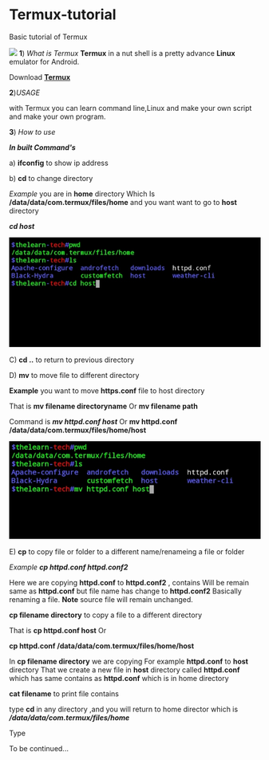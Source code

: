 # Termux-tutorial
Basic tutorial of Termux


![](https://i.ibb.co/99VXPwT/Termux.jpg)
**1**) *What is Termux*
**Termux** in a nut shell is a pretty advance **Linux** emulator
 for Android.

Download [**Termux**](https://play.google.com/store/apps/details?id=com.termux)

**2**)*USAGE*

with Termux you can learn command line,Linux and make your 
own script and make your own program.

**3**) *How to use*


***In built Command's***

a) **ifconfig**  to show ip address

b) **cd**  to change directory


*Example* you are in **home** directory
Which Is **/data/data/com.termux/files/home** and
 you want want to go to **host** directory 


***cd host***


![](https://raw.githubusercontent.com/thelearn-tech/Termux-tutorial/main/IMG_20210114_122340.jpg)


C) **cd ..**  to return to previous directory


D) **mv**  to move file to different directory



**Example** you want to move **https.conf** file to host 
directory 

That is **mv filename directoryname**
Or **mv filename path** 

Command is ***mv httpd.conf host***
Or **mv httpd.conf /data/data/com.termux/files/home/host**

![](https://raw.githubusercontent.com/thelearn-tech/Termux-tutorial/main/IMG_20210114_123702.jpg)




E) **cp**  to copy file or folder to a different name/renameing a file or folder

*Example* ***cp httpd.conf httpd.conf2***

Here we are copying **httpd.conf** to **httpd.conf2** , contains 
Will be remain same as **httpd.conf** but file name has change to **httpd.conf2**
Basically renaming a file.
**Note** source file will remain unchanged.


**cp filename directory**  to copy a file to a different directory

That is **cp httpd.conf host** 
Or

**cp httpd.conf /data/data/com.termux/files/home/host**

In **cp filename directory** we are copying 
For example **httpd.conf** to **host** directory
That we create a new file in **host** directory
 called **httpd.conf** which has same contains as **httpd.conf** which is in home directory


**cat filename**  to print file contains








type **cd** in any directory ,and you will return to home 
director which is ***/data/data/com.termux/files/home*** 

Type

To be continued...
